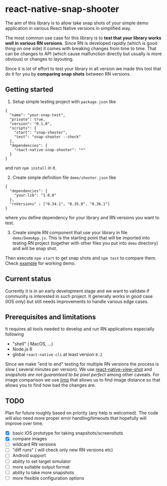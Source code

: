# react-native-snap-shooter
The aim of this library is to allow take snap shots of your simple demo application in various React Native versions in simplified way.

The most common use case for this library is to **test that your library works well in various RN versions**.
Since RN is developed rapidly (which is good thing on one side) it comes with breaking changes from time to time.
That can be changes to API (which cause malfunction directly but usually is more obvious) or changes to layouting.

Since it is lot of effort to test your library in all version we made this tool that do it for you by **comparing snap shots** between RN versions.

## Getting started
1. Setup simple testing project with `package.json` like
  ```
  {
    "name": "your-snap-test",
    "private": true,
    "version": "0.1.0",
    "scripts": {
      "start": "snap-shooter",
      "test": "snap-shooter --check"
    },
    "dependencies": {
      "react-native-snap-shooter": "*"
    }
  }
  ```
  and run `npm install` in it.

2. Create simple definition file `demo/shooter.json` like
  ```
  {
    "dependencies": {
      "your-lib": "1.0.0"
    },
    "rnVersions" : ["0.34.1", "0.35.0", "0.36.1"]
  }
  ```
  where you define dependency for your library and RN versions you want to test.

3. Create simple RN component that use your library in file `demo/DemoApp.js`. This is the starting point that will be imported into testing RN project (together with other files you put into `demo` directory) and will be snap shot.

Then execute `npm start` to get snap shots and `npm test` to compare them. Check [example](example/) for working demo.

## Current status
Currently it is in an early development stage and we want to validate if community is interested in such project.
It generally works in good case (IOS only) but still needs improvements to handle various edge cases.

## Prerequisites and limitations
It requires all tools needed to develop and run RN applications especially following
* "shell" ( MacOS, ...)
* Node.js 6
* global `react-native-cli` at least version `0.2`

Since we make "end to end" testing for multiple RN versions the process is slow ( several minutes per version).
We use [react-native-view-shot](https://github.com/gre/react-native-view-shot) and *snapshots are not guaranteed to be pixel perfect* among other caveats.
For image comparison we use [jimp](https://github.com/oliver-moran/jimp) that allows us to find image distance so that allows you to find how bad the changes are.

## TODO
Plan for future roughly based on priority (any help is welcomed). The code will also need more proper error handling/timeouts that hopefully will improve over time.

- [x] basic IOS prototype for taking snapshots/screenshots
- [x] compare images
- [ ] wildcard RN versions
- [ ] "diff runs" ( will check only new RN versions etc)
- [ ] Android support
- [ ] ability to set target simulator
- [ ] more suitable output format
- [ ] ability to take more snapshots
- [ ] more flexible configuration options
